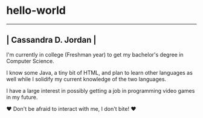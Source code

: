 # hello-world
---------------------------------------------------------------------------------------------
|                               Cassandra D. Jordan                                         |
---------------------------------------------------------------------------------------------

I'm currently in college (Freshman year) to get my bachelor's degree in Computer Science. 

I know some Java, a tiny bit of HTML, and plan to learn other languages as well while I solidify my current knowledge of the two languages.

I have a large interest in possibly getting a job in programming video games in my future. 

♥ Don't be afraid to interact with me, I don't bite! ♥
